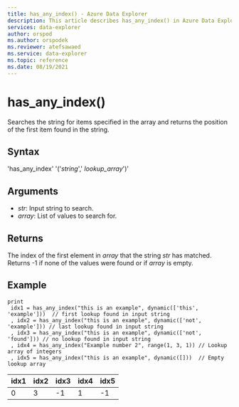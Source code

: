 ```yaml
---
title: has_any_index() - Azure Data Explorer
description: This article describes has_any_index() in Azure Data Explorer.
services: data-explorer
author: orspod
ms.author: orspodek
ms.reviewer: atefsawaed
ms.service: data-explorer
ms.topic: reference
ms.date: 08/19/2021
---
```

# has_any_index()

Searches the string for items specified in the array and returns the position of the first item found in the string.

## Syntax

'has_any_index' '('*string*',' *lookup_array*')'

## Arguments

* *str*: Input string to search.
* *array*: List of values to search for.

## Returns

The index of the first element in *array* that the string *str* has matched.
Returns -1 if none of the values were found or if *array* is empty.

## Example

```kusto
print
 idx1 = has_any_index("this is an example", dynamic(['this', 'example']))  // first lookup found in input string
 , idx2 = has_any_index("this is an example", dynamic(['not', 'example'])) // last lookup found in input string
 , idx3 = has_any_index("this is an example", dynamic(['not', 'found'])) // no lookup found in input string
 , idx4 = has_any_index("Example number 2", range(1, 3, 1)) // Lookup array of integers
 , idx5 = has_any_index("this is an example", dynamic([]))  // Empty lookup array
```

|idx1|idx2|idx3|idx4|idx5|
|----|----|----|----|----|
|0   |3   |-1  |1  | -1  |
